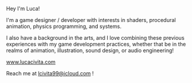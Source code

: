 Hey I'm Luca!

I'm a game designer / developer with interests in shaders, procedural animation, physics programming, and systems.

I also have a background in the arts, and I love combining these
previous experiences with my game development practices, whether
that be in the realms of animation, illustration, sound design,
or audio engineering!

www.lucacivita.com

Reach me at lcivita99@icloud.com !
